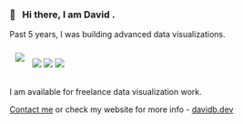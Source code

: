 ### 👋 &nbsp; Hi there, I am David .


Past 5 years, I was building advanced data visualizations.
<div >
 <img style="margin:5px;padding:5px"  src="https://user-images.githubusercontent.com/6873202/87779474-e17f5480-c83d-11ea-84b3-abcd619e4eb7.gif">
 <img src="https://user-images.githubusercontent.com/6873202/87779474-e17f5480-c83d-11ea-84b3-abcd619e4eb7.gif">
 <img src="https://user-images.githubusercontent.com/6873202/87779474-e17f5480-c83d-11ea-84b3-abcd619e4eb7.gif">
 <img src="https://user-images.githubusercontent.com/6873202/87779474-e17f5480-c83d-11ea-84b3-abcd619e4eb7.gif">
</div>


</br> 

  I am available for freelance data visualization work.   


[Contact me](https://davidb.dev/contact) or check my website for more info - [davidb.dev](https://davidb.dev/)

<!--
**bumbeishvili/bumbeishvili** is a ✨ _special_ ✨ repository because its `README.md` (this file) appears on your GitHub profile.

Here are some ideas to get you started:

- 🔭 I’m currently working on ...
- 🌱 I’m currently learning ...
- 👯 I’m looking to collaborate on ...
- 🤔 I’m looking for help with ...
- 💬 Ask me about ...
- 📫 How to reach me: ...
- 😄 Pronouns: ...
- ⚡ Fun fact: ...
-->
 
